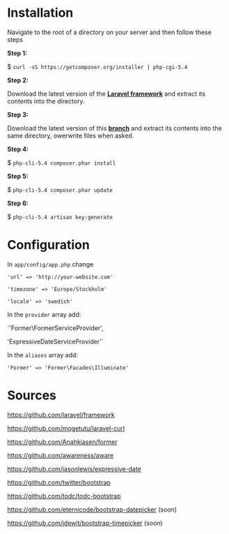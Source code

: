 # Installation

Navigate to the root of a directory on your server and then follow these steps

**Step 1:**

$ `curl -sS https://getcomposer.org/installer | php-cgi-5.4`

**Step 2:**

Download the latest version of the [**Laravel framework**](https://github.com/laravel/laravel/archive/develop.zip) and extract its contents into the directory.

**Step 3:**

Download the latest version of this [**branch**](https://github.com/lagom-/laravel-V4-template/archive/master.zip) and extract its contents into the same directory, owerwrite files when asked.

**Step 4:**

$ `php-cli-5.4 composer.phar install`

**Step 5:**

$ `php-cli-5.4 composer.phar update`

**Step 6:**

$ `php-cli-5.4 artisan key:generate`

# Configuration
In `app/config/app.php` change

`'url' => 'http://your-website.com'`

`'timezone' => 'Europe/Stockholm'`

`'locale' => 'swedish'`

In the `provider` array add:

`'Former\FormerServiceProvider',

'ExpressiveDateServiceProvider'`

In the `aliases` array add:

`'Former' => 'Former\Facades\Illuminate'`

# Sources
https://github.com/laravel/framework

https://github.com/mogetutu/laravel-curl

https://github.com/Anahkiasen/former

https://github.com/awareness/aware

https://github.com/jasonlewis/expressive-date

https://github.com/twitter/bootstrap

https://github.com/todc/todc-bootstrap

https://github.com/eternicode/bootstrap-datepicker (soon)

https://github.com/jdewit/bootstrap-timepicker (soon)
